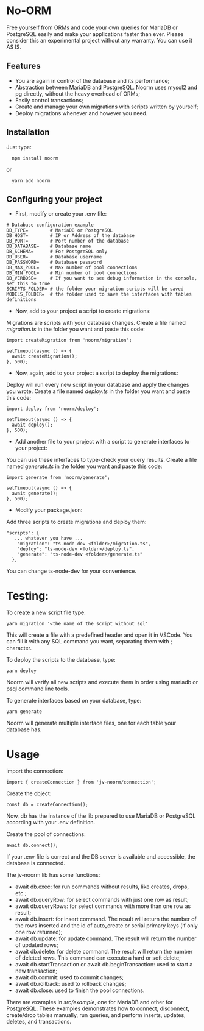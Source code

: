 # No-ORM

Free yourself from ORMs and code your own queries for MariaDB or PostgreSQL easily and make your applications faster than ever.
Please consider this an experimental project without any warranty. You can use it AS IS.

## Features

- You are again in control of the database and its performance;
- Abstraction between MariaDB and PostgreSQL. Noorm uses mysql2 and pg directly, without the heavy overhead of ORMs;
- Easily control transactions;
- Create and manage your own migrations with scripts written by yourself;
- Deploy migrations whenever and however you need.

## Installation

Just type:

```
  npm install noorm
```

or

```
  yarn add noorm
```

## Configuring your project

- First, modify or create your .env file:

```
# Database configuration example
DB_TYPE=        # MariaDB or PostgreSQL
DB_HOST=        # IP or Address of the database
DB_PORT=        # Port number of the database
DB_DATABASE=    # Database name
DB_SCHEMA=      # For PostgreSQL only
DB_USER=        # Database username
DB_PASSWORD=    # Database password
DB_MAX_POOL=    # Max number of pool connections
DB_MIN_POOL=    # Min number of pool connections
DB_VERBOSE=     # If you want to see debug information in the console, set this to true
SCRIPTS_FOLDER= # the folder your migration scripts will be saved
MODELS_FOLDER=  # the folder used to save the interfaces with tables definitions
```

- Now, add to your project a script to create migrations:

Migrations are scripts with your database changes.
Create a file named _migration.ts_ in the folder you want and paste this code:

```
import createMigration from 'noorm/migration';

setTimeout(async () => {
  await createMigration();
}, 500);
```

- Now, again, add to your project a script to deploy the migrations:

Deploy will run every new script in your database and apply the changes you wrote.
Create a file named _deploy.ts_ in the folder you want and paste this code:

```
import deploy from 'noorm/deploy';

setTimeout(async () => {
  await deploy();
}, 500);
```

- Add another file to your project with a script to generate interfaces to your project:

You can use these interfaces to type-check your query results.
Create a file named _generate.ts_ in the folder you want and paste this code:

```
import generate from 'noorm/generate';

setTimeout(async () => {
  await generate();
}, 500);
```

- Modify your package.json:

Add three scripts to create migrations and deploy them:

```
"scripts": {
   ... whatever you have ...
    "migration": "ts-node-dev <folder>/migration.ts",
    "deploy": "ts-node-dev <folder>/deploy.ts",
    "generate": "ts-node-dev <folder>/generate.ts"
  },
```

You can change ts-node-dev for your convenience.

# Testing:

To create a new script file type:

```
yarn migration '<the name of the script without sql'
```

This will create a file with a predefined header and open it in VSCode. You can fill it with any SQL command you want, separating them with ; character.

To deploy the scripts to the database, type:

```
yarn deploy
```

Noorm will verify all new scripts and execute them in order using mariadb or psql command line tools.

To generate interfaces based on your database, type:

```
yarn generate
```

Noorm will generate multiple interface files, one for each table your database has.

# Usage

import the connection:

```
import { createConnection } from 'jv-noorm/connection';
```

Create the object:

```
const db = createConnection();
```

Now, db has the instance of the lib prepared to use MariaDB or PostgreSQL according with your .env definition.

Create the pool of connections:

```
await db.connect();
```

If your .env file is correct and the DB server is available and accessible, the database is connected.

The jv-noorm lib has some functions:

- await db.exec: for run commands without results, like creates, drops, etc.;
- await db.queryRow: for select commands with just one row as result;
- await db.queryRows: for select commands with more than one row as result;
- await db.insert: for insert command. The result will return the number of the rows inserted and the id of auto_create or serial primary keys (if only one row returned);
- await db.update: for update command. The result will return the number of updated rows;
- await db.delete: for delete command. The result will return the number of deleted rows. This command can execute a hard or soft delete;
- await db.startTransaction or await db.beginTransaction: used to start a new transaction;
- await db.commit: used to commit changes;
- await db.rollback: used to rollback changes;
- await db.close: used to finish the pool connections.

There are examples in _src/example_, one for MariaDB and other for PostgreSQL. These examples demonstrates how to connect, disconnect, create/drop tables manually, run queries, and perform inserts, updates, deletes, and transactions.

